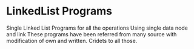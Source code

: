 # LinkedList Programs
Single Linked List Programs for all the operations Using single data node and link
These programs have been referred from many source with modification of own and written. Cridets to all those.
